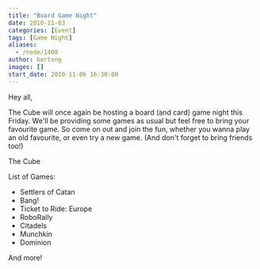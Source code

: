 ```yaml
---
title: "Board Game Night"
date: 2010-11-03
categories: [Event]
tags: [Game Night]
aliases:
  - /node/1408
author: bertong
images: []
start_date: 2010-11-06 16:30:00
---
```


Hey all,

The Cube will once again be hosting a board (and card) game night this Friday. We'll be providing some games as usual but feel free to bring your favourite game. So come on out and join the fun, whether you wanna play an old favourite, or even try a new game. (And don't forget to bring friends too!)

The Cube

List of Games:

- Settlers of Catan
- Bang!
- Ticket to Ride: Europe
- RoboRally
- Citadels
- Munchkin
- Dominion

And more!

